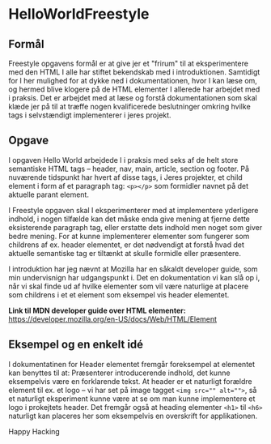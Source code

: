 # HelloWorldFreestyle

## Formål
Freestyle opgavens formål er at give jer et "frirum" til at eksperimentere med den HTML I alle har stiftet bekendskab med i introduktionen. Samtidigt for I her mulighed for at dykke ned i dokumentationen, hvor I kan læse om, og hermed blive klogere på de HTML elementer I allerede har arbejdet med i praksis. Det er arbejdet med at læse og forstå dokumentationen som skal klæde jer på til at træffe nogen kvalificerede beslutninger omkring hvilke tags i selvstændigt implementerer i jeres projekt.

## Opgave
I opgaven Hello World arbejdede I i praksis med seks af de helt store semantiske HTML tags – header, nav, main, article, section og footer. På nuværende tidspunkt har hvert af disse tags, i Jeres projekter, et child element i form af et paragraph tag: `<p></p>` som formidler navnet på det aktuelle parant element.

I Freestyle opgaven skal I eksperimenterer med at implementere yderligere indhold, i nogen tilfælde kan det måske enda give mening at fjerne dette eksisterende paragraph tag, eller erstatte dets indhold men noget som giver bedre mening. For at kunne implementerer elementer som fungerer som childrens af ex. header elementet, er det nødvendigt at forstå hvad det aktuelle semantiske tag er tiltænkt at skulle formidle eller præsentere.

I introduktion har jeg nævnt at Mozilla har en såkaldt developer guide, som min undervisnign har udgangspunkt i. Det en dokumentation vi kan slå op i, når vi skal finde ud af hvilke elementer som vil være naturlige at placere som childrens i et et element som eksempel vis header elementet. 

**Link til MDN developer guide over HTML elementer:**
https://developer.mozilla.org/en-US/docs/Web/HTML/Element

## Eksempel og en enkelt idé
I dokumentatinen for Header elementet fremgår foreksempel at elementet kan benyttes til at:
Præsenterer introducerende indhold, det kunne eksempelvis være en forklarende tekst. At header er et naturligt forældre element til ex. et logo – vi har set på image tagget `<img src="" alt="">`, så et naturligt eksperiment kunne være at se om man kunne implementere et logo i prokejtets header. Det fremgår også at heading elementer `<h1>` til `<h6>` naturligt kan placeres her som eksempelvis en overskrift for applikationen.


Happy Hacking
